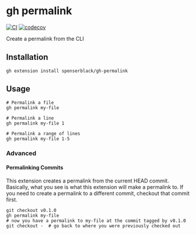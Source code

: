 # gh permalink

[![CI](https://github.com/spenserblack/gh-permalink/actions/workflows/ci.yml/badge.svg)](https://github.com/spenserblack/gh-permalink/actions/workflows/ci.yml)
[![codecov](https://codecov.io/gh/spenserblack/gh-permalink/branch/main/graph/badge.svg?token=HOyIAY5JyM)](https://codecov.io/gh/spenserblack/gh-permalink)

Create a permalink from the CLI

## Installation

```shell
gh extension install spenserblack/gh-permalink
```

## Usage

```shell
# Permalink a file
gh permalink my-file

# Permalink a line
gh permalink my-file 1

# Permalink a range of lines
gh permalink my-file 1-5
```

### Advanced

#### Permalinking Commits

This extension creates a permalink from the current HEAD commit. Basically, what you
see is what this extension will make a permalink to. If you need to create a permalink
to a different commit, checkout that commit first.

```shell
git checkout v0.1.0
gh permalink my-file
# now you have a permalink to my-file at the commit tagged by v0.1.0
git checkout -  # go back to where you were previously checked out
```
